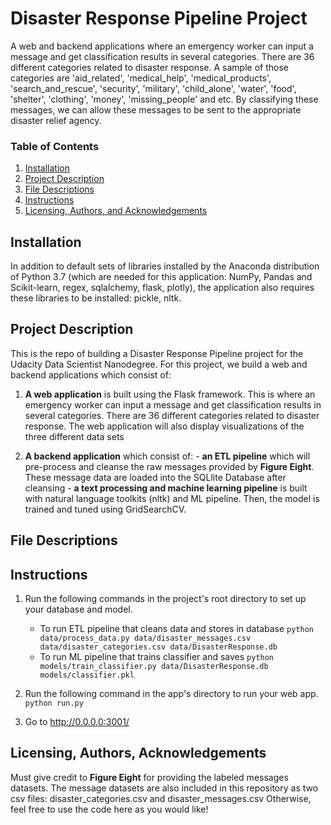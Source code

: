 # Disaster Response Pipeline Project

A web and backend applications where an emergency worker can input a message and get classification results in several categories. There are 36 different categories related to disaster response. A sample of those categories are 'aid_related', 'medical_help', 'medical_products', 'search_and_rescue', 'security', 'military', 'child_alone', 'water', 'food', 'shelter', 'clothing', 'money', 'missing_people' and etc. By classifying these messages, we can allow these messages to be sent to the appropriate disaster relief agency.

### Table of Contents

1. [Installation](#installation)
2. [Project Description](#description)
3. [File Descriptions](#files)
4. [Instructions](#instructions)
5. [Licensing, Authors, and Acknowledgements](#licensing)

## Installation <a name="installation"></a>

In addition to default sets of libraries installed by the Anaconda distribution of Python 3.7 (which are needed for this application: NumPy, Pandas and Scikit-learn, regex, sqlalchemy, flask, plotly), the application also requires these libraries to be installed: pickle, nltk. 

## Project Description<a name="description"></a>

This is the repo of building a Disaster Response Pipeline project for the Udacity Data Scientist Nanodegree.
For this project, we build a web and backend applications which consist of:

1. **A web application** is built using the Flask framework. This is where an emergency worker can input a message and get classification results in several categories. There are 36 different categories related to disaster response. The web application will also display visualizations of the three different data sets


2. **A backend application** which consist of: 
        - **an ETL pipeline** which will pre-process and cleanse the raw messages provided by **Figure Eight**. These message data are loaded  into the SQLlite Database after cleansing 
        - **a text processing and machine learning pipeline** is built with natural language toolkits (nltk) and ML pipeline. Then, the model is trained and tuned using GridSearchCV.     

## File Descriptions <a name="files"></a>


## Instructions <a name="instructions"></a>

1. Run the following commands in the project's root directory to set up your database and model.

    - To run ETL pipeline that cleans data and stores in database
        `python data/process_data.py data/disaster_messages.csv data/disaster_categories.csv data/DisasterResponse.db`
    - To run ML pipeline that trains classifier and saves
        `python models/train_classifier.py data/DisasterResponse.db models/classifier.pkl`

2. Run the following command in the app's directory to run your web app.
    `python run.py`

3. Go to http://0.0.0.0:3001/

## Licensing, Authors, Acknowledgements<a name="licensing"></a>

Must give credit to **Figure Eight** for providing the labeled messages datasets. The message datasets are also included in this repository as two csv files: disaster_categories.csv and disaster_messages.csv  Otherwise, feel free to use the code here as you would like!
